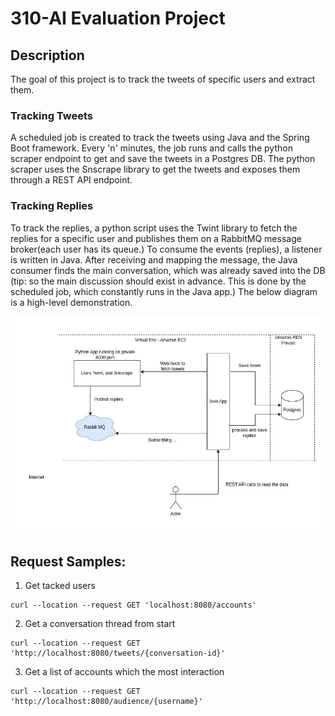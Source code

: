 # 310-AI Evaluation Project

## Description
The goal of this project is to track the tweets of specific users and extract them.

### Tracking Tweets
A scheduled job is created to track the tweets using Java and the Spring Boot framework. Every 'n' minutes, the job runs and calls the python scraper endpoint to get and save the tweets in a Postgres DB. The python scraper uses the Snscrape library to get the tweets and exposes them through a REST API endpoint.

### Tracking Replies
To track the replies, a python script uses the Twint library to fetch the replies for a specific user and publishes them on a RabbitMQ message broker(each user has its queue.) To consume the events (replies), a listener is written in Java. After receiving and mapping the message, the Java consumer finds the main conversation, which was already saved into the DB (tip: so the main discussion should exist in advance. This is done by the scheduled job, which constantly runs in the Java app.)
The below diagram is a high-level demonstration.


![alt text](https://github.com/ehsansasanian/310-ai/blob/main/diagram.jpg)



## Request Samples:
1. Get tacked users
```
curl --location --request GET 'localhost:8080/accounts'
```

2. Get a conversation thread from start

```
curl --location --request GET 'http://localhost:8080/tweets/{conversation-id}'
```
3. Get a list of accounts which the most interaction
```
curl --location --request GET 'http://localhost:8080/audience/{username}'
```